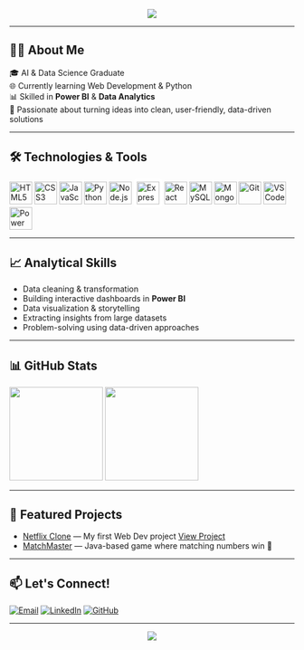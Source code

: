<!-- Banner -->
<p align="center">
  <img src="https://capsule-render.vercel.app/api?type=waving&color=0:FFD700,100:FF8C00&height=200&section=header&text=Hi%20I'm%20Chinmay%20Satam!&fontSize=40&fontColor=ffffff&animation=fadeIn" />
</p>


---

 ## 👨‍💻 About Me
🎓 AI & Data Science Graduate  
🌐 Currently learning Web Development & Python  
📊 Skilled in **Power BI** & **Data Analytics**  
🚀 Passionate about turning ideas into clean, user-friendly, data-driven solutions  

---

## 🛠 Technologies & Tools
<p>
<img src="https://cdn.jsdelivr.net/gh/devicons/devicon/icons/html5/html5-original.svg" width="40" alt="HTML5" />
<img src="https://cdn.jsdelivr.net/gh/devicons/devicon/icons/css3/css3-original.svg" width="40" alt="CSS3" />
<img src="https://cdn.jsdelivr.net/gh/devicons/devicon/icons/javascript/javascript-original.svg" width="40" alt="JavaScript" />
<img src="https://cdn.jsdelivr.net/gh/devicons/devicon/icons/python/python-original.svg" width="40" alt="Python" />
<img src="https://cdn.jsdelivr.net/gh/devicons/devicon/icons/nodejs/nodejs-original.svg" width="40" alt="Node.js" />
<img src="https://cdn.jsdelivr.net/gh/devicons/devicon/icons/express/express-original.svg" width="40" alt="Express" style="background-color:white; padding:5px; border-radius:5px;" />
<img src="https://cdn.jsdelivr.net/gh/devicons/devicon/icons/react/react-original.svg" width="40" alt="React" />
<img src="https://cdn.jsdelivr.net/gh/devicons/devicon/icons/mysql/mysql-original.svg" width="40" alt="MySQL" />
<img src="https://cdn.jsdelivr.net/gh/devicons/devicon/icons/mongodb/mongodb-original.svg" width="40" alt="MongoDB" />
<img src="https://cdn.jsdelivr.net/gh/devicons/devicon/icons/git/git-original.svg" width="40" alt="Git" />
<img src="https://cdn.jsdelivr.net/gh/devicons/devicon/icons/vscode/vscode-original.svg" width="40" alt="VS Code" />
<img src="https://img.icons8.com/color/48/power-bi.png" width="40" alt="Power BI" />
</p>

---

## 📈 Analytical Skills
- Data cleaning & transformation  
- Building interactive dashboards in **Power BI**  
- Data visualization & storytelling  
- Extracting insights from large datasets  
- Problem-solving using data-driven approaches  

---

## 📊 GitHub Stats
<p>
<img src="https://github-readme-stats.vercel.app/api?username=Chinmay852&show_icons=true&theme=tokyonight&cache_seconds=1800" height="165" />
<img src="https://github-readme-stats.vercel.app/api/top-langs/?username=Chinmay852&layout=compact&theme=tokyonight&hide=Jupyter%20Notebook&cache_seconds=1800" height="165" />
</p>

---

## 📌 Featured Projects
- [Netflix Clone](https://github.com/Chinmay852/Netflix-Clone) — My first Web Dev project [View Project](https://chinmay852.github.io/Netflix-Clone/ )  
- [MatchMaster](https://github.com/Chinmay852/MatchMaster) — Java-based game where matching numbers win 🎯  

---

## 📫 Let's Connect!
[![Email](https://img.shields.io/badge/Email-red?style=for-the-badge&logo=gmail&logoColor=white)](mailto:chinmaysatam809@gmail.com)
[![LinkedIn](https://img.shields.io/badge/LinkedIn-blue?style=for-the-badge&logo=linkedin)](https://www.linkedin.com/in/chinmayai080502/)
[![GitHub](https://img.shields.io/badge/GitHub-black?style=for-the-badge&logo=github&logoColor=white)](https://github.com/Chinmay852)

---

<!-- Footer -->
<p align="center">
  <img src="https://capsule-render.vercel.app/api?type=waving&color=0:FFD700,100:FF8C00&height=200&section=footer&reversal=true" />
</p>
